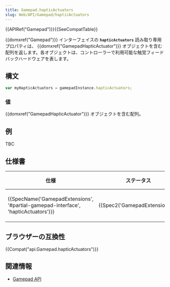 ```yaml
---
title: Gamepad.hapticActuators
slug: Web/API/Gamepad/hapticActuators
---
```


{{APIRef("Gamepad")}}{{SeeCompatTable}}

{{domxref("Gamepad")}} インターフェイスの **`hapticActuators`** 読み取り専用プロパティは、 {{domxref("GamepadHapticActuator")}} オブジェクトを含む配列を返します。各オブジェクトは、コントローラーで利用可能な触覚フィードバックハードウェアを表します。

## 構文

```js
var myHapticActuators = gamepadInstance.hapticActuators;
```

### 値

{{domxref("GamepadHapticActuator")}} オブジェクトを含む配列。

## 例

TBC

## 仕様書

| 仕様                                                                                                         | ステータス                               | 備考     |
| ------------------------------------------------------------------------------------------------------------ | ---------------------------------------- | -------- |
| {{SpecName('GamepadExtensions', '#partial-gamepad-interface', 'hapticActuators')}} | {{Spec2('GamepadExtensions')}} | 初回定義 |

## ブラウザーの互換性

{{Compat("api.Gamepad.hapticActuators")}}

## 関連情報

- [Gamepad API](/ja/docs/Web/API/Gamepad_API)

